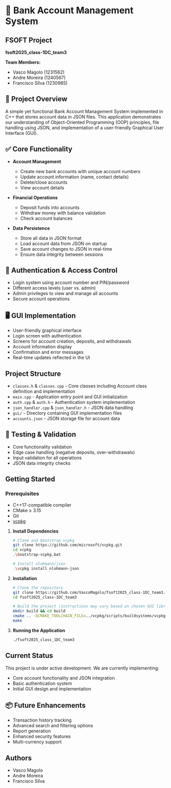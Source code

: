 # 💼 Bank Account Management System

## FSOFT Project
**fsoft2025\_class-1DC\_team3**

**Team Members:**
* Vasco Magolo (1231562)
* Andre Moreira (1240567)
* Francisco Silva (1230985)

## 📌 Project Overview
A simple yet functional Bank Account Management System implemented in C++ that stores account data in JSON files. This application demonstrates our understanding of Object-Oriented Programming (OOP) principles, file handling using JSON, and implementation of a user-friendly Graphical User Interface (GUI).

## ✅ Core Functionality
* **Account Management**
  * Create new bank accounts with unique account numbers
  * Update account information (name, contact details)
  * Delete/close accounts
  * View account details
  
* **Financial Operations**
  * Deposit funds into accounts
  * Withdraw money with balance validation
  * Check account balances

* **Data Persistence**
  * Store all data in JSON format
  * Load account data from JSON on startup
  * Save account changes to JSON in real-time
  * Ensure data integrity between sessions

## 🔐 Authentication & Access Control
* Login system using account number and PIN/password
* Different access levels (user vs. admin)
* Admin privileges to view and manage all accounts
* Secure account operations

## 🖥️ GUI Implementation
* User-friendly graphical interface
* Login screen with authentication
* Screens for account creation, deposits, and withdrawals
* Account information display
* Confirmation and error messages
* Real-time updates reflected in the UI

## Project Structure
* `classes.h` & `classes.cpp` - Core classes including Account class definition and implementation
* `main.cpp` - Application entry point and GUI initialization
* `auth.cpp` & `auth.h` - Authentication system implementation
* `json_handler.cpp` & `json_handler.h` - JSON data handling
* `gui/` - Directory containing GUI implementation files
* `accounts.json` - JSON storage file for account data

## 🧪 Testing & Validation
* Core functionality validation
* Edge case handling (negative deposits, over-withdrawals)
* Input validation for all operations
* JSON data integrity checks

## Getting Started

### Prerequisites
- C++17-compatible compiler
- CMake ≥ 3.15
- Git
- [vcpkg](https://github.com/microsoft/vcpkg)

1. **Install Dependencies**
   ```bash
   # Clone and bootstrap vcpkg
   git clone https://github.com/microsoft/vcpkg.git
   cd vcpkg
   .\bootstrap-vcpkg.bat
   
   # Install nlohmann/json
   .\vcpkg install nlohmann-json
   ```

2. **Installation**
   ```bash
   # Clone the repository
   git clone https://github.com/VascoMagolo/fsoft2025_class-1DC_team3.git
   cd fsoft2025_class-1DC_team3
   
   # Build the project (instructions may vary based on chosen GUI library)
   mkdir build && cd build
   cmake .. -DCMAKE_TOOLCHAIN_FILE=../vcpkg/scripts/buildsystems/vcpkg.cmake
   make
   ```

3. **Running the Application**
   ```bash
   ./fsoft2025_class_1DC_team3
   ```

## Current Status
This project is under active development. We are currently implementing:
* Core account functionality and JSON integration
* Basic authentication system
* Initial GUI design and implementation

## 📦 Future Enhancements
* Transaction history tracking
* Advanced search and filtering options
* Report generation
* Enhanced security features
* Multi-currency support

## Authors
* Vasco Magolo
* Andre Moreira
* Francisco Silva
